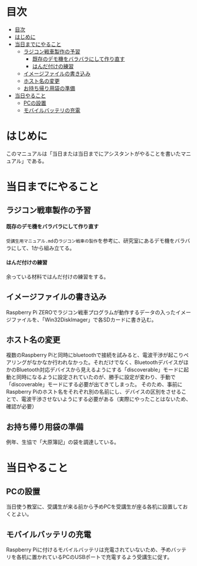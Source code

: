 # 目次

<!-- @import "[TOC]" {cmd="toc" depthFrom=1 depthTo=6 orderedList=false} -->

<!-- code_chunk_output -->

- [目次](#目次)
- [はじめに](#はじめに)
- [当日までにやること](#当日までにやること)
  - [ラジコン戦車製作の予習](#ラジコン戦車製作の予習)
    - [既存のデモ機をバラバラにして作り直す](#既存のデモ機をバラバラにして作り直す)
    - [はんだ付けの練習](#はんだ付けの練習)
  - [イメージファイルの書き込み](#イメージファイルの書き込み)
  - [ホスト名の変更](#ホスト名の変更)
  - [お持ち帰り用袋の準備](#お持ち帰り用袋の準備)
- [当日やること](#当日やること)
  - [PCの設置](#pcの設置)
  - [モバイルバッテリの充電](#モバイルバッテリの充電)

<!-- /code_chunk_output -->

# はじめに
このマニュアルは「当日または当日までにアシスタントがやることを書いたマニュアル」である。
# 当日までにやること
## ラジコン戦車製作の予習
#### 既存のデモ機をバラバラにして作り直す
`受講生用マニュアル.md`の`ラジコン戦車の製作`を参考に、研究室にあるデモ機をバラバラにして、1から組み立てる。
#### はんだ付けの練習
余っている材料ではんだ付けの練習をする。
## イメージファイルの書き込み
Raspberry Pi ZEROでラジコン戦車プログラムが動作するデータの入ったイメージファイルを、「Win32DiskImager」で各SDカードに書き込む。

## ホスト名の変更
複数のRaspberry Piと同時にbluetoothで接続を試みると、電波干渉が起こりペアリングがなかなか行われなかった。それだけでなく、BluetoothデバイスがほかのBluetooth対応デバイスから見えるようにする「discoverable」モードに起動と同時になるように設定されていたのが、勝手に設定が変わり、手動で「discoverable」モードにする必要が出てきてしまった。
そのため、事前にRaspberry Piのホスト名をそれぞれ別の名前にし、デバイスの区別をさせることで、電波干渉させないようにする必要がある（実際にやったことはないため、確認が必要）
## お持ち帰り用袋の準備
例年、生協で「大原簿記」の袋を調達している。

# 当日やること
## PCの設置
当日使う教室に、受講生が来る前から予めPCを受講生が座る各机に設置しておくとよい。
## モバイルバッテリの充電
Raspberry Piに付けるモバイルバッテリは充電されていないため、予めバッテリを各机に置かれているPCのUSBポートで充電するよう受講生に促す。
